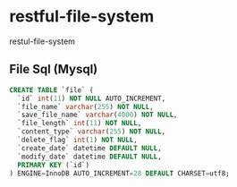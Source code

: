 # restful-file-system
restul-file-system

## File Sql (Mysql)

```sql
CREATE TABLE `file` (
  `id` int(11) NOT NULL AUTO_INCREMENT,
  `file_name` varchar(255) NOT NULL,
  `save_file_name` varchar(4000) NOT NULL,
  `file_length` int(11) NOT NULL,
  `content_type` varchar(255) NOT NULL,
  `delete_flag` int(1) NOT NULL,
  `create_date` datetime DEFAULT NULL,
  `modify_date` datetime DEFAULT NULL,
  PRIMARY KEY (`id`)
) ENGINE=InnoDB AUTO_INCREMENT=28 DEFAULT CHARSET=utf8;
```